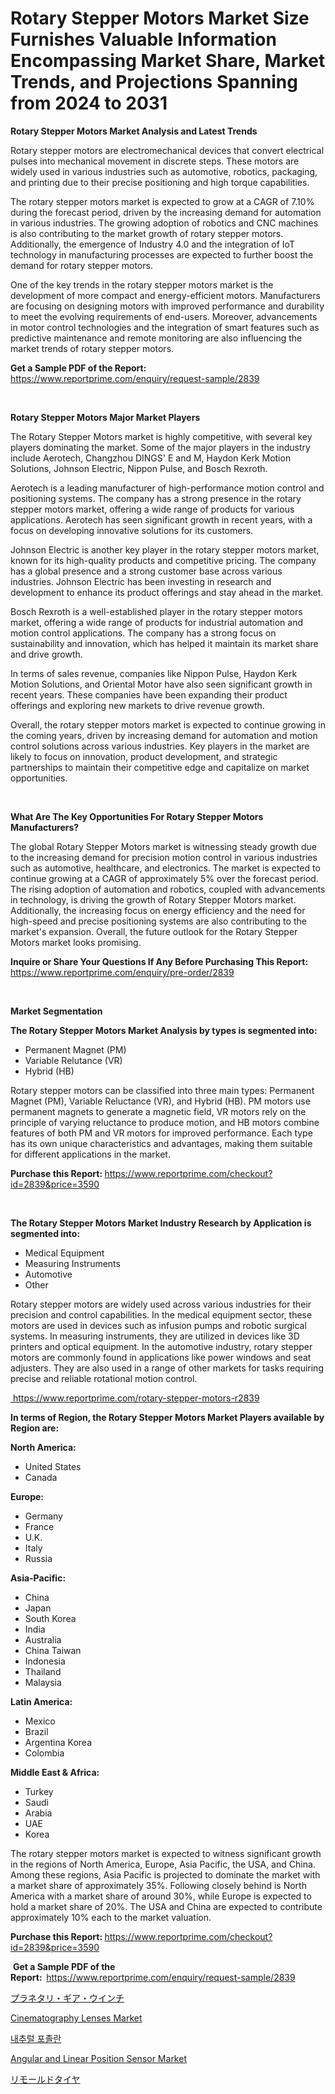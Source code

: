 <p><h1>Rotary Stepper Motors Market Size Furnishes Valuable Information Encompassing Market Share, Market Trends, and Projections Spanning from 2024 to 2031</h1></p><p><strong>Rotary Stepper Motors Market Analysis and Latest Trends</strong></p>
<p><p>Rotary stepper motors are electromechanical devices that convert electrical pulses into mechanical movement in discrete steps. These motors are widely used in various industries such as automotive, robotics, packaging, and printing due to their precise positioning and high torque capabilities.</p><p>The rotary stepper motors market is expected to grow at a CAGR of 7.10% during the forecast period, driven by the increasing demand for automation in various industries. The growing adoption of robotics and CNC machines is also contributing to the market growth of rotary stepper motors. Additionally, the emergence of Industry 4.0 and the integration of IoT technology in manufacturing processes are expected to further boost the demand for rotary stepper motors.</p><p>One of the key trends in the rotary stepper motors market is the development of more compact and energy-efficient motors. Manufacturers are focusing on designing motors with improved performance and durability to meet the evolving requirements of end-users. Moreover, advancements in motor control technologies and the integration of smart features such as predictive maintenance and remote monitoring are also influencing the market trends of rotary stepper motors.</p></p>
<p><strong>Get a Sample PDF of the Report:&nbsp;</strong> <a href="https://www.reportprime.com/enquiry/request-sample/2839">https://www.reportprime.com/enquiry/request-sample/2839</a></p>
<p>&nbsp;</p>
<p><strong>Rotary Stepper Motors Major Market Players</strong></p>
<p><p>The Rotary Stepper Motors market is highly competitive, with several key players dominating the market. Some of the major players in the industry include Aerotech, Changzhou DINGS' E and M, Haydon Kerk Motion Solutions, Johnson Electric, Nippon Pulse, and Bosch Rexroth.</p><p>Aerotech is a leading manufacturer of high-performance motion control and positioning systems. The company has a strong presence in the rotary stepper motors market, offering a wide range of products for various applications. Aerotech has seen significant growth in recent years, with a focus on developing innovative solutions for its customers.</p><p>Johnson Electric is another key player in the rotary stepper motors market, known for its high-quality products and competitive pricing. The company has a global presence and a strong customer base across various industries. Johnson Electric has been investing in research and development to enhance its product offerings and stay ahead in the market.</p><p>Bosch Rexroth is a well-established player in the rotary stepper motors market, offering a wide range of products for industrial automation and motion control applications. The company has a strong focus on sustainability and innovation, which has helped it maintain its market share and drive growth.</p><p>In terms of sales revenue, companies like Nippon Pulse, Haydon Kerk Motion Solutions, and Oriental Motor have also seen significant growth in recent years. These companies have been expanding their product offerings and exploring new markets to drive revenue growth.</p><p>Overall, the rotary stepper motors market is expected to continue growing in the coming years, driven by increasing demand for automation and motion control solutions across various industries. Key players in the market are likely to focus on innovation, product development, and strategic partnerships to maintain their competitive edge and capitalize on market opportunities.</p></p>
<p>&nbsp;</p>
<p><strong>What Are The Key Opportunities For Rotary Stepper Motors Manufacturers?</strong></p>
<p><p>The global Rotary Stepper Motors market is witnessing steady growth due to the increasing demand for precision motion control in various industries such as automotive, healthcare, and electronics. The market is expected to continue growing at a CAGR of approximately 5% over the forecast period. The rising adoption of automation and robotics, coupled with advancements in technology, is driving the growth of Rotary Stepper Motors market. Additionally, the increasing focus on energy efficiency and the need for high-speed and precise positioning systems are also contributing to the market's expansion. Overall, the future outlook for the Rotary Stepper Motors market looks promising.</p></p>
<p><strong>Inquire or Share Your Questions If Any Before Purchasing This Report:</strong> <a href="https://www.reportprime.com/enquiry/pre-order/2839">https://www.reportprime.com/enquiry/pre-order/2839</a></p>
<p>&nbsp;</p>
<p><strong>Market Segmentation</strong></p>
<p><strong>The Rotary Stepper Motors Market Analysis by types is segmented into:</strong></p>
<p><ul><li>Permanent Magnet (PM)</li><li>Variable Relutance (VR)</li><li>Hybrid (HB)</li></ul></p>
<p><p>Rotary stepper motors can be classified into three main types: Permanent Magnet (PM), Variable Reluctance (VR), and Hybrid (HB). PM motors use permanent magnets to generate a magnetic field, VR motors rely on the principle of varying reluctance to produce motion, and HB motors combine features of both PM and VR motors for improved performance. Each type has its own unique characteristics and advantages, making them suitable for different applications in the market.</p></p>
<p><strong>Purchase this Report:&nbsp;</strong><a href="https://www.reportprime.com/checkout?id=2839&price=3590">https://www.reportprime.com/checkout?id=2839&price=3590</a></p>
<p>&nbsp;</p>
<p><strong>The Rotary Stepper Motors Market Industry Research by Application is segmented into:</strong></p>
<p><ul><li>Medical Equipment</li><li>Measuring Instruments</li><li>Automotive</li><li>Other</li></ul></p>
<p><p>Rotary stepper motors are widely used across various industries for their precision and control capabilities. In the medical equipment sector, these motors are used in devices such as infusion pumps and robotic surgical systems. In measuring instruments, they are utilized in devices like 3D printers and optical equipment. In the automotive industry, rotary stepper motors are commonly found in applications like power windows and seat adjusters. They are also used in a range of other markets for tasks requiring precise and reliable rotational motion control.</p></p>
<p><a href="https://www.reportprime.com/rotary-stepper-motors-r2839">&nbsp;https://www.reportprime.com/rotary-stepper-motors-r2839</a></p>
<p><strong>In terms of Region, the Rotary Stepper Motors Market Players available by Region are:</strong></p>
<p>
    <p> <strong> North America: </strong>
        <ul>
            <li>United States</li>
            <li>Canada</li>
        </ul>
        </p> 
    <p> <strong> Europe: </strong>
        <ul>
            <li>Germany</li>
            <li>France</li>
            <li>U.K.</li>
            <li>Italy</li>
            <li>Russia</li>
        </ul>
        </p> 
    <p> <strong> Asia-Pacific: </strong>
        <ul>
            <li>China</li>
            <li>Japan</li>
            <li>South Korea</li>
            <li>India</li>
            <li>Australia</li>
            <li>China Taiwan</li>
            <li>Indonesia</li>
            <li>Thailand</li>
            <li>Malaysia</li>
        </ul>
        </p> 
    <p> <strong> Latin America: </strong>
        <ul>
            <li>Mexico</li>
            <li>Brazil</li>
            <li>Argentina Korea</li>
            <li>Colombia</li>
        </ul>
        </p> 
    <p> <strong> Middle East & Africa: </strong>
        <ul>
            <li>Turkey</li>
            <li>Saudi</li>
            <li>Arabia</li>
            <li>UAE</li>
            <li>Korea</li>
        </ul>
    </p>
    </p>
<p><p>The rotary stepper motors market is expected to witness significant growth in the regions of North America, Europe, Asia Pacific, the USA, and China. Among these regions, Asia Pacific is projected to dominate the market with a market share of approximately 35%. Following closely behind is North America with a market share of around 30%, while Europe is expected to hold a market share of 20%. The USA and China are expected to contribute approximately 10% each to the market valuation.</p></p>
<p><strong>Purchase this Report: </strong><a href="https://www.reportprime.com/checkout?id=2839&price=3590">https://www.reportprime.com/checkout?id=2839&price=3590</a></p>
<p>&nbsp;<strong>Get a Sample PDF of the Report:&nbsp;&nbsp;</strong><a href="https://www.reportprime.com/enquiry/request-sample/2839">https://www.reportprime.com/enquiry/request-sample/2839</a></p>
<p><strong></strong></p>
<p><p><a href="https://github.com/zoetazuur/Market-Research-Report-List-1/blob/main/547538272607.md">プラネタリ・ギア・ウインチ</a></p><p><a href="https://issuu.com/reportprime-2/docs/cinematography-lenses-market-size-2030.pptx">Cinematography Lenses Market</a></p><p><a href="https://medium.com/@mehereenadusoye/%EC%9E%90%EC%97%B0-%ED%98%BC%ED%95%A9%EC%9E%AC-%EC%A1%B0%EB%A6%BD-%EC%9E%AC%EB%A3%8C-%EC%8B%9C%EC%9E%A5-%EC%A7%80%ED%91%9C-%ED%95%B4%EC%84%9D-%EC%8B%9C%EC%9E%A5-%EC%A0%90%EC%9C%A0%EC%9C%A8-%ED%8A%B8%EB%A0%8C%EB%93%9C-%EB%B0%8F-%EC%84%B1%EC%9E%A5-%ED%8C%A8%ED%84%B4-71de8f626978">내추럴 포졸란</a></p><p><a href="https://github.com/Valeridd446677/Market-Research-Report-List-1/blob/main/angular-and-linear-position-sensor-market.md">Angular and Linear Position Sensor Market</a></p><p><a href="https://github.com/dadanedu33/Market-Research-Report-List-1/blob/main/374913472606.md">リモールドタイヤ</a></p></p>